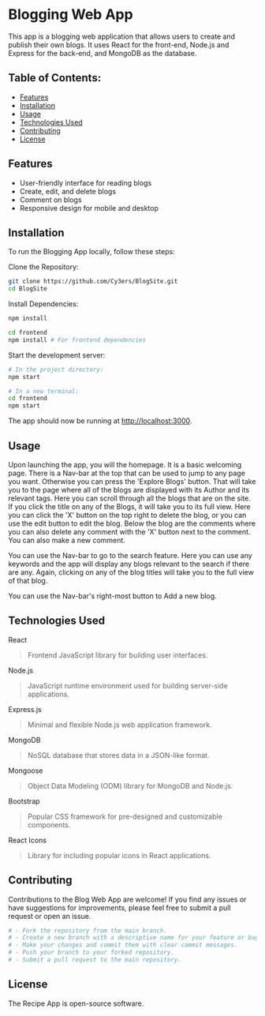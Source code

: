 # Blogging Web App

This app is a blogging web application that allows users to create and publish their own blogs. It uses React for the front-end, Node.js and Express for the back-end, and MongoDB as the database.


## Table of Contents:
- [Features](#features)
- [Installation](#installation)
- [Usage](#usage)
- [Technologies Used](#technologies-used)
- [Contributing](#contributing)
- [License](#license)

## Features
- User-friendly interface for reading blogs
- Create, edit, and delete blogs
- Comment on blogs
- Responsive design for mobile and desktop

## Installation

To run the Blogging App locally, follow these steps:

Clone the Repository:
```bash
git clone https://github.com/Cy3ers/BlogSite.git
cd BlogSite
```

Install Dependencies:

```bash
npm install

cd frontend
npm install # For frontend dependencies
```

Start the development server:
```bash
# In the project directory:
npm start

# In a new terminal:
cd frontend
npm start
```
The app should now be running at [http://localhost:3000](http://localhost:3000).

## Usage

Upon launching the app, you will the homepage. It is a basic welcoming page. There is a Nav-bar at the top that can be used to jump to any page you want. Otherwise you can press the 'Explore Blogs' button. That will take you to the page where all of the blogs are displayed with its Author and its relevant tags. Here you can scroll through all the blogs that are on the site. If you click the title on any of the Blogs, it will take you to its full view. Here you can click the 'X' button on the top right to delete the blog, or you can use the edit button to edit the blog. Below the blog are the comments where you can also delete any comment with the 'X' button next to the comment. You can also make a new comment.

You can use the Nav-bar to go to the search feature. Here you can use any keywords and the app will display any blogs relevant to the search if there are any. Again, clicking on any of the blog titles will take you to the full view of that blog.

You can use the Nav-bar's right-most button to Add a new blog.

## Technologies Used
React
> Frontend JavaScript library for building user interfaces.

Node.js
> JavaScript runtime environment used for building server-side applications.

Express.js
> Minimal and flexible Node.js web application framework.

MongoDB
> NoSQL database that stores data in a JSON-like format.

Mongoose
> Object Data Modeling (ODM) library for MongoDB and Node.js.

Bootstrap
> Popular CSS framework for pre-designed and customizable components.

React Icons
> Library for including popular icons in React applications.

## Contributing

Contributions to the Blog Web App are welcome! If you find any issues or have suggestions for improvements, please feel free to submit a pull request or open an issue.
```bash
# - Fork the repository from the main branch.
# - Create a new branch with a descriptive name for your feature or bug fix.
# - Make your changes and commit them with clear commit messages.
# - Push your branch to your forked repository.
# - Submit a pull request to the main repository.
```

## License

The Recipe App is open-source software.
